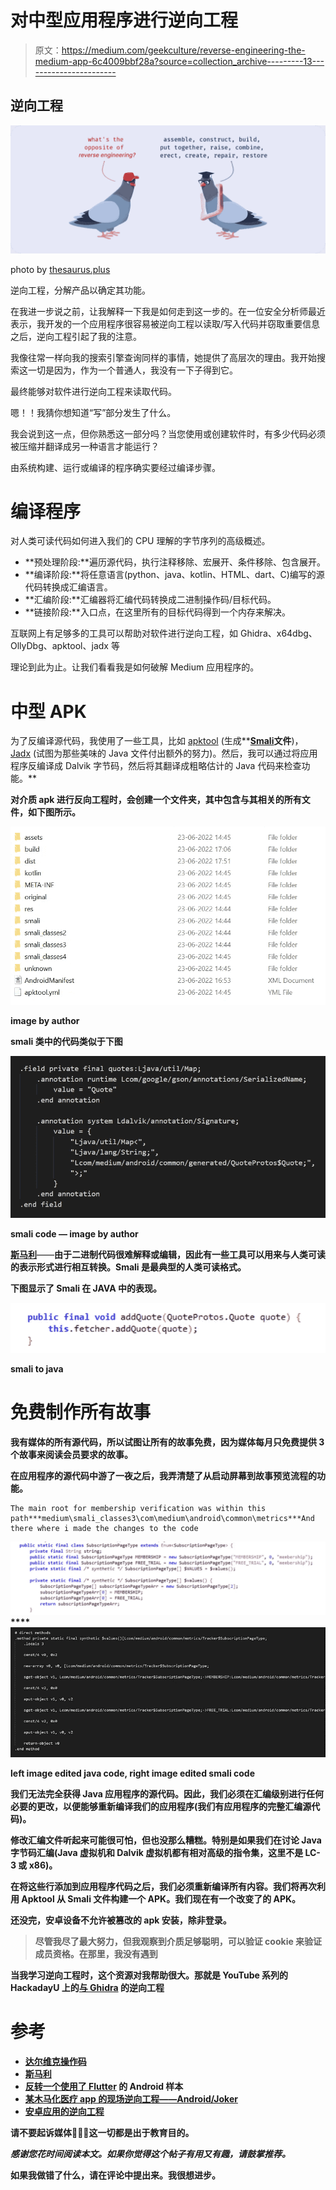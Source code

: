 # 对中型应用程序进行逆向工程

> 原文：<https://medium.com/geekculture/reverse-engineering-the-medium-app-6c4009bbf28a?source=collection_archive---------13----------------------->

## 逆向工程

![](img/474fa1f7c407c33bb639ecc4af682179.png)

photo by [thesaurus.plus](https://thesaurus.plus/img/antonyms/639/dismantle.png)

逆向工程，分解产品以确定其功能。

在我进一步说之前，让我解释一下我是如何走到这一步的。在一位安全分析师最近表示，我开发的一个应用程序很容易被逆向工程以读取/写入代码并窃取重要信息之后，逆向工程引起了我的注意。

我像往常一样向我的搜索引擎查询同样的事情，她提供了高层次的理由。我开始搜索这一切是因为，作为一个普通人，我没有一下子得到它。

最终能够对软件进行逆向工程来读取代码。

嗯！！我猜你想知道“写”部分发生了什么。

我会说到这一点，但你熟悉这一部分吗？当您使用或创建软件时，有多少代码必须被压缩并翻译成另一种语言才能运行？

由系统构建、运行或编译的程序确实要经过编译步骤。

# 编译程序

对人类可读代码如何进入我们的 CPU 理解的字节序列的高级概述。

*   **预处理阶段:**遍历源代码，执行注释移除、宏展开、条件移除、包含展开。
*   **编译阶段:**将任意语言(python、java、kotlin、HTML、dart、C)编写的源代码转换成汇编语言。
*   **汇编阶段:**汇编器将汇编代码转换成二进制操作码/目标代码。
*   **链接阶段:**入口点，在这里所有的目标代码得到一个内存来解决。

互联网上有足够多的工具可以帮助对软件进行逆向工程，如 Ghidra、x64dbg、OllyDbg、apktool、jadx 等

理论到此为止。让我们看看我是如何破解 Medium 应用程序的。

# 中型 APK

为了反编译源代码，我使用了一些工具，比如 [apktool](https://ibotpeaches.github.io/Apktool/) (生成**[**Smali**](https://github.com/JesusFreke/smali/wiki/Registers)**文件**)， [Jadx](https://github.com/skylot/jadx) (试图为那些美味的 Java 文件付出额外的努力)。然后，我可以通过将应用程序反编译成 Dalvik 字节码，然后将其翻译成粗略估计的 Java 代码来检查功能。**

**对介质 apk 进行反向工程时，会创建一个文件夹，其中包含与其相关的所有文件，如下图所示。**

**![](img/98ced914784bd9f5af5914b183d80a92.png)**

**image by author**

**smali 类中的代码类似于下图**

**![](img/41094a6bddc980eb42ba1069aaf822b0.png)**

**smali code — image by author**

**[**斯马利**](https://github.com/JesusFreke/smali/wiki/Registers)**——**由于二进制代码很难解释或编辑，因此有一些工具可以用来与人类可读的表示形式进行相互转换。Smali 是最典型的人类可读格式。**

**下图显示了 Smali 在 JAVA 中的表现。**

**![](img/381aa28e93b74539d177c42930091326.png)**

**smali to java**

# **免费制作所有故事**

**我有媒体的所有源代码，所以试图让所有的故事免费，因为媒体每月只免费提供 3 个故事来阅读会员要求的故事。**

**在应用程序的源代码中游了一夜之后，我弄清楚了从启动屏幕到故事预览流程的功能。**

```
The main root for membership verification was within this path***medium\smali_classes3\com\medium\android\common\metrics***And there where i made the changes to the code
```

**![](img/ecef7981a8eb3077eb20ae5189b9e197.png)****![](img/dd8512e0079d3b52d38414a4b83fc9e9.png)**

**left image edited java code, right image edited smali code**

**我们无法完全获得 Java 应用程序的源代码。因此，我们必须在汇编级别进行任何必要的更改，以便能够重新编译我们的应用程序(我们有应用程序的完整汇编源代码)。**

**修改汇编文件听起来可能很可怕，但也没那么糟糕。特别是如果我们在讨论 Java 字节码汇编(Java 虚拟机和 Dalvik 虚拟机都有相对高级的指令集，这里不是 LC-3 或 x86)。**

**在将这些行添加到应用程序代码之后，我们必须重新编译所有内容。我们将再次利用 Apktool 从 Smali 文件构建一个 APK。我们现在有一个改变了的 APK。**

**还没完，安卓设备不允许被篡改的 apk 安装，除非登录。**

> **尽管我尽了最大努力，但我观察到介质足够聪明，可以验证 cookie 来验证成员资格。在那里，我没有遇到**

**当我学习逆向工程时，这个资源对我帮助很大。那就是 YouTube 系列的 **HackadayU** 上的[**与 Ghidra**](https://www.youtube.com/watch?v=d4Pgi5XML8E&list=PLcSbrXYDkKywrtGtuo4OMV7QMHuiV6JHV&index=1&t=907s) 的逆向工程**

# **参考**

*   **[**达尔维克操作码**](http://pallergabor.uw.hu/androidblog/dalvik_opcodes.html)**
*   **[**斯马利**](https://github.com/JesusFreke/smali)**
*   **[**反转一个使用了 Flutter**](https://cryptax.medium.com/reversing-an-android-sample-which-uses-flutter-23c3ff04b847) 的 Android 样本**
*   **[**某木马化医疗 app 的现场逆向工程——Android/Joker**](https://cryptax.medium.com/live-reverse-engineering-of-a-trojanized-medical-app-android-joker-632d114073c1)**
*   **[**安卓应用的逆向工程**](/@parfaitayassor/reverse-engineering-of-android-applications-6e25460a48c8)**

**请不要起诉媒体🙏🙏🙏这一切都是出于教育目的。**

***感谢您花时间阅读本文。如果你觉得这个帖子有用又有趣，请鼓掌推荐。***

**如果我做错了什么，请在评论中提出来。我很想进步。**